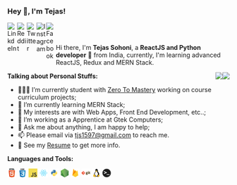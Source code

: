 ### Hey 👋, I'm Tejas!

<a href="https://www.linkedin.com/in/tejas-sohoni/">
  <img align="left" alt="LinkdeIn" width="22px" src="https://image.flaticon.com/icons/svg/174/174857.svg" />
</a>
<a href="https://www.reddit.com/user/tejas1597">
  <img align="left" alt="Reddit" width="22px" src="https://image.flaticon.com/icons/svg/1384/1384067.svg" />
</a>
<a href="https://www.twitter.com/tejassohoni">
  <img align="left" alt="Twitter" width="22px" src="https://image.flaticon.com/icons/svg/733/733579.svg" />
</a>
<a href="https://www.instagram.com/tejas.sohoni/">
  <img align="left" alt="Instagram" width="22px" src="https://image.flaticon.com/icons/svg/1384/1384063.svg" />
</a>
<a href="https://www.facebook.com/sohonitejas/">
  <img align="left" alt="Facebook" width="22px" src="https://image.flaticon.com/icons/svg/889/889102.svg" />
</a>

<br />
<br />

Hi there, I'm **Tejas Sohoni**, a **ReactJS and Python developer** 🚀 from India, currently, I'm learning advanced ReactJS, Redux and MERN Stack.

<a href="https://github.com/tejassohoni">
  <img align="right" src="https://github-readme-stats.vercel.app/api?username=tejassohoni&show_icons=true&hide_border=true" />
</a>
<a align="right" href="https://github.com/tejassohoni?tab=repositories">
  <img align="right" src="https://github-readme-stats.vercel.app/api/top-langs/?username=tejassohoni&layout=compact&show_icons=true&card_width=445&hide_border=true"/>
</a>

**Talking about Personal Stuffs:**

- 👨🏽‍💻 I’m currently student with [Zero To Mastery](https://zerotomastery.io/) working on course curriculum projects;
- 🌱 I’m currently learning MERN Stack; 
- 🤔 My interests are with Web Apps, Front End Development, etc..;
- 💼 I’m working as a Apprentice at Gtek Computers;
- 💬 Ask me about anything, I am happy to help;
- 📫 Please email via tjs1597@gmail.com to reach me.
- 📝 See my [Resume](https://drive.google.com/file/d/1IOrfRb7PTGy1BWOx00jodB6ZxaOErdQx/view?usp=sharing) to get more info.


**Languages and Tools:**  

<code><img height="20" src="https://raw.githubusercontent.com/github/explore/80688e429a7d4ef2fca1e82350fe8e3517d3494d/topics/html/html.png"></code>
<code><img height="20" src="https://raw.githubusercontent.com/github/explore/80688e429a7d4ef2fca1e82350fe8e3517d3494d/topics/css/css.png"></code>
<code><img height="20" src="https://raw.githubusercontent.com/github/explore/80688e429a7d4ef2fca1e82350fe8e3517d3494d/topics/javascript/javascript.png"></code>
<code><img height="20" src="https://raw.githubusercontent.com/github/explore/80688e429a7d4ef2fca1e82350fe8e3517d3494d/topics/react/react.png"></code>
<code><img height="20" src="https://raw.githubusercontent.com/github/explore/80688e429a7d4ef2fca1e82350fe8e3517d3494d/topics/python/python.png"></code>
<code><img height="20" src="https://raw.githubusercontent.com/github/explore/80688e429a7d4ef2fca1e82350fe8e3517d3494d/topics/nodejs/nodejs.png"></code>
<code><img height="20" src="https://raw.githubusercontent.com/github/explore/80688e429a7d4ef2fca1e82350fe8e3517d3494d/topics/firebase/firebase.png"></code>
<code><img height="20" src="https://raw.githubusercontent.com/github/explore/80688e429a7d4ef2fca1e82350fe8e3517d3494d/topics/git/git.png"></code>
<code><img height="20" src="https://raw.githubusercontent.com/github/explore/80688e429a7d4ef2fca1e82350fe8e3517d3494d/topics/linux/linux.png"></code>
<code><img height="20" src="https://raw.githubusercontent.com/github/explore/80688e429a7d4ef2fca1e82350fe8e3517d3494d/topics/terminal/terminal.png"></code>

